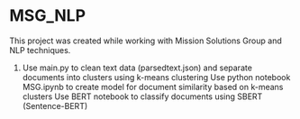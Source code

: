 # MSG_NLP
This project was created while working with Mission Solutions Group and NLP techniques.

1. Use main.py to clean text data (parsedtext.json) and separate documents into clusters using k-means clustering
Use python notebook MSG.ipynb to create model for document similarity based on k-means clusters
Use BERT notebook to classify documents using SBERT (Sentence-BERT)

